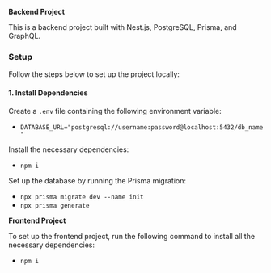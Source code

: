 <b>Backend Project</b>
<p>This is a backend project built with Nest.js, PostgreSQL, Prisma, and GraphQL.</p>

<h3>Setup</h3>
<p>Follow the steps below to set up the project locally:</p>

<h4>1. Install Dependencies</h4>
<p>Create a <code>.env</code> file containing the following environment variable:</p>
<ul>
  <li><code>DATABASE_URL="postgresql://username:password@localhost:5432/db_name"</code></li>
</ul>

<p>Install the necessary dependencies:</p>
<ul>
  <li><code>npm i</code></li>
</ul>

<p>Set up the database by running the Prisma migration:</p>
<ul>
  <li><code>npx prisma migrate dev --name init</code></li>
  <li><code>npx prisma generate</code></li>
</ul>

<b>Frontend Project</b><br>
<p>To set up the frontend project, run the following command to install all the necessary dependencies:</p>
<ul>
  <li><code>npm i</code></li>
</ul>
